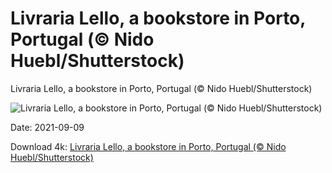 # Livraria Lello, a bookstore in Porto, Portugal (© Nido Huebl/Shutterstock)

Livraria Lello, a bookstore in Porto, Portugal (© Nido Huebl/Shutterstock)

![Livraria Lello, a bookstore in Porto, Portugal (© Nido Huebl/Shutterstock)](https://bing.com/th?id=OHR.LivrariaLello_EN-US3788215470_UHD.jpg&w=1024&h=576)

Date: 2021-09-09

Download 4k: [Livraria Lello, a bookstore in Porto, Portugal (© Nido Huebl/Shutterstock)](https://bing.com/th?id=OHR.LivrariaLello_EN-US3788215470_UHD.jpg)


